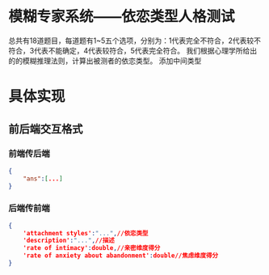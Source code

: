 # 模糊专家系统——依恋类型人格测试
总共有18道题目，每道题有1~5五个选项，分别为：1代表完全不符合，2代表较不符合，3代表不能确定，4代表较符合，5代表完全符合。
我们根据心理学所给出的的模糊推理法则，计算出被测者的依恋类型。
添加中间类型

# 具体实现

## 前后端交互格式
### 前端传后端
```json
{
    "ans":[...]
}
```

### 后端传前端
```json
{
    'attachment styles':"...",//依恋类型
    'description':"...",//描述
    'rate of intimacy':double,//亲密维度得分
    'rate of anxiety about abandonment':double//焦虑维度得分
}
```
